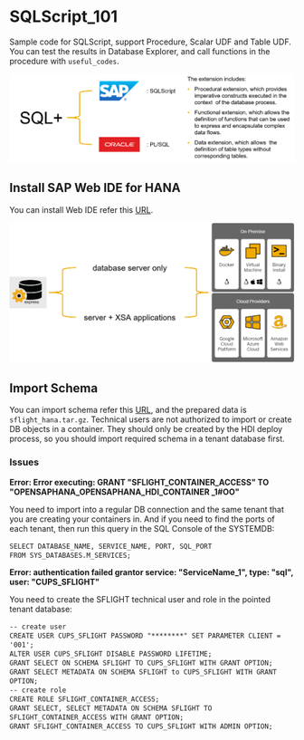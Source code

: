 # SQLScript_101
Sample code for SQLScript, support Procedure, Scalar UDF and Table UDF. You can test the results in Database Explorer, and call functions in the procedure with `useful_codes`.

![](https://raw.githubusercontent.com/ICHIGOI7E/mdpics/master/SQLScript/2.jpg)
## Install SAP Web IDE for HANA
You can install Web IDE refer this [URL](https://developers.sap.com/sea/topics/sap-hana-express.html).

![](https://raw.githubusercontent.com/ICHIGOI7E/mdpics/master/SQLScript/1.jpg)
## Import Schema
You can import schema refer this [URL](https://blogs.sap.com/2018/12/18/howto-import-sflight-sample-data-into-sap-hana-from-a-local-computer/), and the prepared data is `sflight_hana.tar.gz`.
Technical users are not authorized to import or create DB objects in a container. They should only be created by the HDI deploy process, so you should import required schema in a tenant database first.
### Issues
**Error: Error executing: GRANT "SFLIGHT_CONTAINER_ACCESS" TO "OPENSAPHANA_OPENSAPHANA_HDI_CONTAINER _1#OO"**

You need to import into a regular DB connection and the same tenant that you are creating your containers in. And if you need to find the ports of each tenant, then run this query in the SQL Console of the SYSTEMDB:
```
SELECT DATABASE_NAME, SERVICE_NAME, PORT, SQL_PORT
FROM SYS_DATABASES.M_SERVICES;
```
**Error: authentication failed grantor service: "ServiceName_1", type: "sql", user: "CUPS_SFLIGHT"**

You need to create the SFLIGHT technical user and role in the pointed tenant database:
```
-- create user
CREATE USER CUPS_SFLIGHT PASSWORD "********" SET PARAMETER CLIENT = '001';
ALTER USER CUPS_SFLIGHT DISABLE PASSWORD LIFETIME;
GRANT SELECT ON SCHEMA SFLIGHT TO CUPS_SFLIGHT WITH GRANT OPTION;
GRANT SELECT METADATA ON SCHEMA SFLIGHT to CUPS_SFLIGHT WITH GRANT OPTION;
-- create role
CREATE ROLE SFLIGHT_CONTAINER_ACCESS;
GRANT SELECT, SELECT METADATA ON SCHEMA SFLIGHT TO SFLIGHT_CONTAINER_ACCESS WITH GRANT OPTION;
GRANT SFLIGHT_CONTAINER_ACCESS TO CUPS_SFLIGHT WITH ADMIN OPTION;
```

